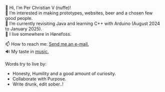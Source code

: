 👋 Hi, I'm Per Christian V (nuffe)! <br>
👀 I’m interested in making prototypes, websites, beer and a chosen few good people.<br>
🌱 I’m currently revisiting Java and learning C++ with Arduino (August 2024 to January 2025).<br>
🏡 I live somewhere in Hønefoss.

📫 How to reach me: [Send me an e-mail.](mailto:per.chr.vain@gmail.com)<br>
🔊 My taste in [music.](https://open.spotify.com/user/pkmetal91?si=4020fdb395054406)<br>
<br>
Words try to live by:
- Honesty, Humility and a good amount of curiosity.
- Collaborate with Purpose.
- Write drunk, edit sober..!
